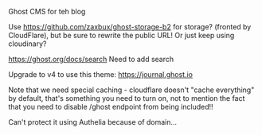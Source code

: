 Ghost CMS for teh blog

Use https://github.com/zaxbux/ghost-storage-b2 for storage? (fronted by CloudFlare), but be sure to rewrite the public URL! Or just keep using cloudinary?

https://ghost.org/docs/search Need to add search

Upgrade to v4 to use this theme: https://journal.ghost.io

Note that we need special caching - cloudflare doesn't "cache everything" by default, that's something you need to turn on, not to mention the fact that you need to disable /ghost endpoint from being included!!

Can't protect it using Authelia because of domain...
